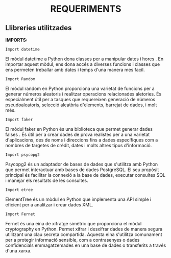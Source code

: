 # <p align="center"> REQUERIMENTS </p>

Llibreries utilitzades
------------
**IMPORTS:**

```
Import datetime
```
El mòdul datetime a Python dona classes per a manipular dates i hores . En importar aquest mòdul, ens dona accés a diverses funcions i classes que ens permeten treballar amb dates i temps d'una manera mes facil.

```
Import Random
```
El mòdul random en Python proporciona una varietat de funcions per a generar números aleatoris i realitzar operacions relacionades aletories. És especialment útil per a tasques que requereixen generació de números pseudoaleatoris, selecció aleatòria d'elements, barrejat de dades, i molt més.



```
Import faker
```

El mòdul faker en Python és una biblioteca que permet generar dades falses . És  útil per a crear dades de prova realistes per a una varietat d'aplicacions, des de noms i direccions fins a dades específiques com a nombres de targetes de crèdit, dates i molts altres tipus d'informació.

```
Import psycopg2
```
Psycopg2 és un adaptador de bases de dades que s'utilitza amb Python que permet interactuar amb bases de dades PostgreSQL. El seu propòsit principal és facilitar la connexió a la base de dades, executar consultes SQL i manejar els resultats de les consultes.

```
Import etree
```
ElementTree és un mòdul en Python que implementa una API simple i eficient per a analitzar i crear dades XML.

```
Import Fernet
```
Fernet és una eina de xifratge simètric que proporciona el mòdul cryptography en Python. Permet xifrar i desxifrar dades de manera segura utilitzant una clau secreta compartida. Aquesta eina s'utilitza comunament per a protegir informació sensible, com a contrasenyes o dades confidencials emmagatzemades en una base de dades o transferits a través d'una xarxa.
